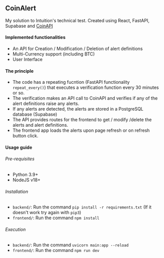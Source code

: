 ## CoinAlert
My solution to Intuition's technical test.
Created using React, FastAPI, Supabase and [CoinAPI](https://docs.coinapi.io)

#### Implemented functionalities
- An API for Creation / Modification / Deletion of alert definitions
- Multi-Currency support (including BTC)
- User Interface

#### The principle
- The code has a repeating fucntion (FastAPI functionality `repeat_every()`) that executes a verification function every 30 minutes or so.
- The verification makes an API call to CoinAPI and verifies if any of the alert definitions raise any alerts.
- If any alerts are detected, the alerts are stored in a PostgreSQL database (Supabase)
- The API provides routes for the frontend to get / modify /delete the alerts and alert definitions.
- The frontend app loads the alerts upon page refresh or on refresh button click.



#### Usage guide
###### Pre-requisites
- Python 3.9+
- NodeJS v18+

###### Installation
- `backend/`: Run the command `pip install -r requirements.txt` (If it doesn't work try again with `pip3`)
- `frontend/`: Run the command `npm install`

###### Execution
- `backend/`: Run the command `uvicorn main:app --reload`
- `frontend/`: Run the command `npm run dev`